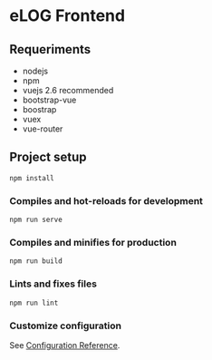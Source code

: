 # eLOG Frontend

## Requeriments
 - nodejs
 - npm
 - vuejs 2.6 recommended
 - bootstrap-vue
 - boostrap
 - vuex
 - vue-router

## Project setup
```
npm install
```

### Compiles and hot-reloads for development
```
npm run serve
```

### Compiles and minifies for production
```
npm run build
```

### Lints and fixes files
```
npm run lint
```

### Customize configuration
See [Configuration Reference](https://cli.vuejs.org/config/).
